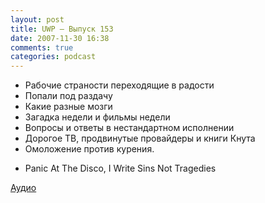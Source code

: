 ```yaml
---
layout: post
title: UWP – Выпуск 153
date: 2007-11-30 16:38
comments: true
categories: podcast
---
```


- Рабочие страности переходящие в радости
- Попали под раздачу
- Какие разные мозги
- Загадка недели и фильмы недели
- Вопросы и ответы в нестандартном исполнении
- Дорогое ТВ, продвинутые провайдеры и книги Кнута
- Омоложение против курения.


* Panic At The Disco, I Write Sins Not Tragedies

[Аудио](https://podcast.umputun.com/media/ump_podcast153.mp3)
<audio src="https://podcast.umputun.com/media/ump_podcast153.mp3" preload="none">